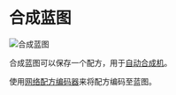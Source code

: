 # 合成蓝图

![合成蓝图](https://cdn.jsdelivr.net/gh/GuizhanCraft/Networks-Wiki/images/crafting-blueprint.png ':size=25%')

合成蓝图可以保存一个配方，用于[自动合成机](/Network-Autocrafter)。

使用[网络配方编码器](/Network-Encoder)来将配方编码至蓝图。
